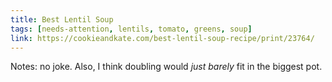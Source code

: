 ```yaml
---
title: Best Lentil Soup
tags: [needs-attention, lentils, tomato, greens, soup]
link: https://cookieandkate.com/best-lentil-soup-recipe/print/23764/
---
```

Notes: no joke. Also, I think doubling would *just barely* fit in the biggest pot.  

